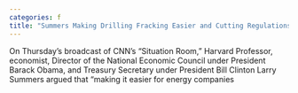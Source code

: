 ```yaml
---
categories: f
title: "Summers Making Drilling Fracking Easier and Cutting Regulations Would Decrease Costs"
---
```

On Thursday&#8217;s broadcast of CNN&#8217;s &#8220;Situation Room,&#8221; Harvard Professor, economist, Director of the National Economic Council under President Barack Obama, and Treasury Secretary under President Bill Clinton Larry Summers argued that &#8220;making it easier for energy companies 